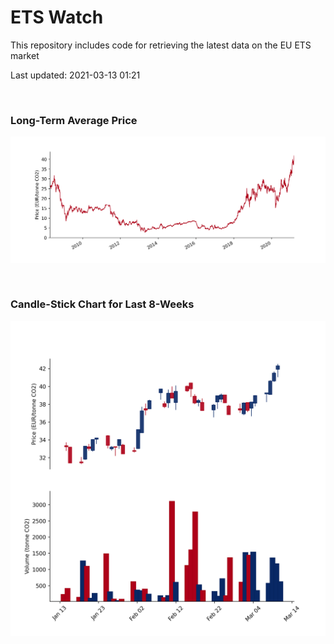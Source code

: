 # ETS Watch

This repository includes code for retrieving the latest data on the EU ETS market

Last updated: 2021-03-13 01:21

<br>

### Long-Term Average Price

![Long-term average](img/long_term_avg.png)

<br>

### Candle-Stick Chart for Last 8-Weeks

![Open, High, Low, Close & Volume](img/ohlc_vol.png)
